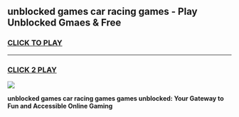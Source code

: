 
## unblocked games car racing games - Play Unblocked Gmaes & Free
<h3>
<a href="https://news.freeplayer.one?title=unblocked_games_car_racing_games&ref=23F">CLICK TO PLAY</a></h3>
<hr>

<h3>
<a href="https://news.freeplayer.one?title=unblocked_games_car_racing_games&ref=23F">CLICK 2 PLAY</a>
  
</h3>

<a href="https://news.freeplayer.one?title=unblocked_games_car_racing_games&ref=23F/"><img src="https://clearcache.store/games.png"></a>


**unblocked games car racing games games unblocked: Your Gateway to Fun and Accessible Online Gaming**

